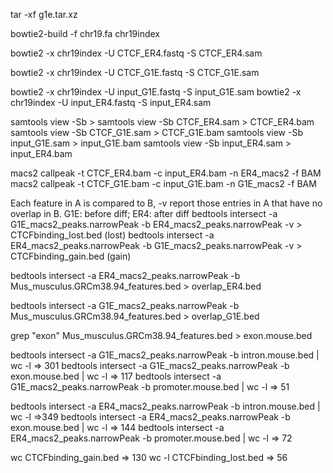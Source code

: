  tar -xf g1e.tar.xz 
 
 
bowtie2-build -f chr19.fa chr19index
  

bowtie2 -x chr19index -U CTCF_ER4.fastq -S CTCF_ER4.sam 

bowtie2 -x chr19index -U CTCF_G1E.fastq -S CTCF_G1E.sam 

bowtie2 -x chr19index -U input_G1E.fastq -S input_G1E.sam 
bowtie2 -x chr19index -U input_ER4.fastq -S input_ER4.sam

samtools view -Sb  <SAMFILE>  >  <BAMFILE>
samtools view -Sb  CTCF_ER4.sam   >  CTCF_ER4.bam
samtools view -Sb  CTCF_G1E.sam   >  CTCF_G1E.bam
samtools view -Sb  input_G1E.sam  >  input_G1E.bam
samtools view -Sb  input_ER4.sam  >  input_ER4.bam


macs2 callpeak -t CTCF_ER4.bam -c input_ER4.bam -n ER4_macs2 -f BAM
macs2 callpeak -t CTCF_G1E.bam -c input_G1E.bam -n G1E_macs2 -f BAM

Each feature in A is compared to B, -v report those entries in A that have no overlap in B.
G1E: before diff; ER4: after diff
bedtools intersect -a G1E_macs2_peaks.narrowPeak -b ER4_macs2_peaks.narrowPeak -v > CTCFbinding_lost.bed (lost)
bedtools intersect -a ER4_macs2_peaks.narrowPeak -b G1E_macs2_peaks.narrowPeak -v > CTCFbinding_gain.bed (gain)

bedtools intersect -a ER4_macs2_peaks.narrowPeak -b Mus_musculus.GRCm38.94_features.bed > overlap_ER4.bed


bedtools intersect -a G1E_macs2_peaks.narrowPeak -b Mus_musculus.GRCm38.94_features.bed > overlap_G1E.bed

grep "exon"  Mus_musculus.GRCm38.94_features.bed > exon.mouse.bed


bedtools intersect -a G1E_macs2_peaks.narrowPeak -b intron.mouse.bed | wc -l  => 301
bedtools intersect -a G1E_macs2_peaks.narrowPeak -b exon.mouse.bed | wc -l     => 117
bedtools intersect -a G1E_macs2_peaks.narrowPeak -b promoter.mouse.bed | wc -l => 51

bedtools intersect -a ER4_macs2_peaks.narrowPeak -b intron.mouse.bed | wc -l =>349
bedtools intersect -a ER4_macs2_peaks.narrowPeak -b exon.mouse.bed | wc -l     => 144
bedtools intersect -a ER4_macs2_peaks.narrowPeak -b promoter.mouse.bed | wc -l => 72

wc CTCFbinding_gain.bed  => 130
wc -l CTCFbinding_lost.bed  => 56







